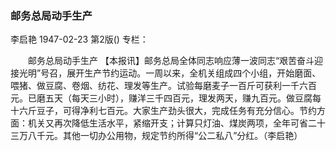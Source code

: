 ### 邮务总局动手生产
李启艳
1947-02-23
第2版()
专栏：

　　邮务总局动手生产
    【本报讯】邮务总局全体同志响应薄一波同志“艰苦奋斗迎接光明”号召，展开生产节约运动。一周以来，全机关组成四个小组，开始磨面、喂猪、做豆腐、卷烟、纺花、理发等生产。试验每磨麦子一百斤可获利一千六百元。已磨五天（每天三小时），赚洋三千四百元，理发两天，赚九百元。做豆腐每十六斤豆子，可得净利七百元。大家生产劲头很大，完成任务有充分信心。节约方面：机关又再次降低生活水平，紧缩开支；计算只灯油、煤炭两项，全年可省二十三万八千元。其他一切办公用物，规定节约所得“公二私八”分红。（李启艳）
